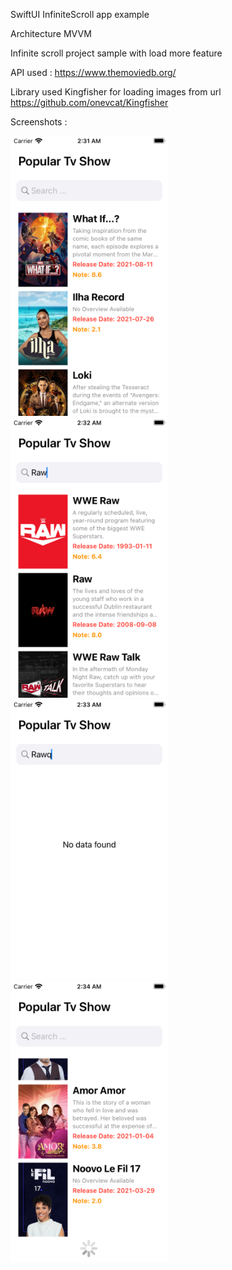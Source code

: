 SwiftUI InfiniteScroll app example 

Architecture
MVVM


Infinite scroll project sample with load more feature 

API used : 
https://www.themoviedb.org/

Library used 
Kingfisher for loading images from url
https://github.com/onevcat/Kingfisher


Screenshots :

<img src="https://github.com/wassim93/infiniteScrollSwifUI/blob/main/Simulator%20Screen%20Shot%20-%20iPod%20touch%20(7th%20generation)%20-%202021-08-27%20at%2002.31.55.png" width=50% height=50%>

<img src="https://github.com/wassim93/infiniteScrollSwifUI/blob/main/Simulator%20Screen%20Shot%20-%20iPod%20touch%20(7th%20generation)%20-%202021-08-27%20at%2002.32.10.png" width=50% height=50%>

<img src="https://github.com/wassim93/infiniteScrollSwifUI/blob/main/Simulator%20Screen%20Shot%20-%20iPod%20touch%20(7th%20generation)%20-%202021-08-27%20at%2002.33.21.png" width=50% height=50%>


<img src="https://github.com/wassim93/infiniteScrollSwifUI/blob/main/Simulator%20Screen%20Shot%20-%20iPod%20touch%20(7th%20generation)%20-%202021-08-27%20at%2002.34.45.png" width=50% height=50%>









